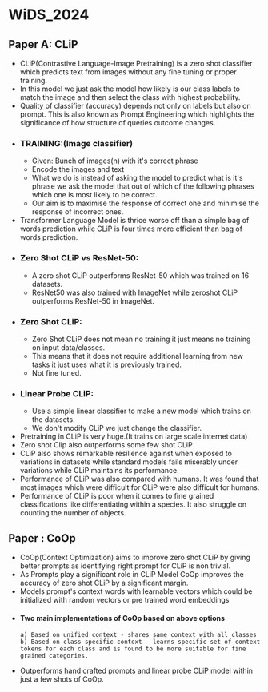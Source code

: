 # WiDS_2024
## Paper A: CLiP
- CLiP(Contrastive Language-Image Pretraining) is a zero shot classifier which predicts text from images without any fine tuning or proper training.
- In this model we just ask the model how likely is our class labels to match the image and then select the class with highest probability.
- Quality of classifier (accuracy) depends not only on labels but also on prompt. This is also known as Prompt Engineering which highlights the significance of how structure of queries outcome changes.
- ### TRAINING:(Image classifier)
    - Given: Bunch of images(n) with it's correct phrase 
    - Encode the images and text
    - What we do is instead of asking the model to predict what is it's phrase we ask the model that out of which of the following phrases which one is most likely to be correct.
    - Our aim is to maximise the response of correct one and minimise the response of incorrect ones.
- Transformer Language Model is thrice worse off than a simple bag of words prediction while CLiP is four times more efficient than bag of words prediction.
- ### Zero Shot CLiP vs ResNet-50:
    - A zero shot CLiP outperforms ResNet-50 which was trained on 16 datasets.
    - ResNet50 was also trained with ImageNet while zeroshot CLiP outperforms ResNet-50 in ImageNet.
- ### Zero Shot CLiP:
    - Zero Shot CLiP does not mean no training it just means no training on input data/classes.
    - This means that it does not require additional learning from new tasks it just uses what it is previously trained.
    - Not fine tuned.
- ### Linear Probe CLiP:
    - Use a simple linear classifier to make a new model which trains on the datasets.
    - We don't modify CLiP we just change the classifier.
- Pretraining in CLiP is very huge.(It trains on large scale internet data)
- Zero shot Clip also outperforms some few shot CLiP
- CLiP also shows remarkable resilience against when exposed to variations in datasets while standard models fails miserably under variations while CLiP maintains its performance.
- Performance of CLiP was also compared with humans. It was found that most images which were difficult for CLiP were also difficult for humans.
- Performance of CLiP is poor when it comes to fine grained classifications like differentiating within a species. It also struggle on counting the number of objects.


## Paper : CoOp
- CoOp(Context Optimization) aims to improve zero shot CLiP by giving better prompts as identifying right prompt for CLiP is non trivial.
- As Prompts play a significant role in CLiP Model CoOp improves the accuracy of zero shot CLiP by a significant margin.
- Models prompt's context words with learnable vectors which could be initialized with random vectors or pre trained word embeddings
- #### Two main implementations of CoOp based on above options
      a) Based on unified context - shares same context with all classes
      b) Based on class specific context - learns specific set of context tokens for each class and is found to be more suitable for fine grained categories.
- Outperforms hand crafted prompts and linear probe CLiP model within just a few shots of CoOp.
